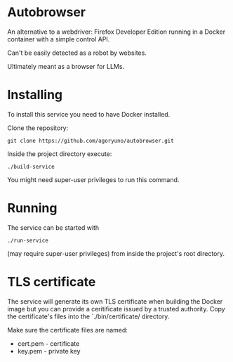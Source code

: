 # Autobrowser

An alternative to a webdriver: Firefox Developer Edition running in a Docker container with a simple control API.

Can't be easily detected as a robot by websites.

Ultimately meant as a browser for LLMs.

# Installing

To install this service you need to have Docker installed.

Clone the repository:

```git clone https://github.com/agoryuno/autobrowser.git```

Inside the project directory execute:

```./build-service```

You might need super-user privileges to run this command.

# Running

The service can be started with

```./run-service```

(may require super-user privileges) from inside the project's root directory.

# TLS certificate

The service will generate its own TLS certificate when building the Docker image
but you can provide a ceritificate issued by a trusted authority. Copy the certificate's files into the `./bin/certificate/ directory.

Make sure the certificate files are named:

* cert.pem - certificate
* key.pem - private key
